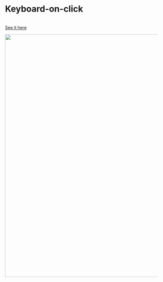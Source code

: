 # Keyboard-on-click

<br> <a href="https://borislavpetrovikj.github.io/Keyboard-on-click/">See it here</a>
<br>

<img src="Images/Filtriran proekt.png" height=800 >
